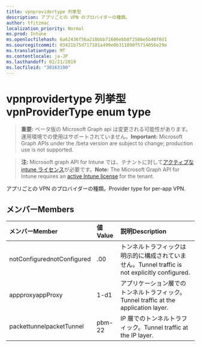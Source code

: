 ```yaml
---
title: vpnprovidertype 列挙型
description: アプリごとの VPN のプロバイダーの種類。
author: tfitzmac
localization_priority: Normal
ms.prod: Intune
ms.openlocfilehash: 6a62436f56a210bbb71606ebb8f2586e5b48f8d1
ms.sourcegitcommit: 03421b75d717101a499e0b311890f5714056e29e
ms.translationtype: MT
ms.contentlocale: ja-JP
ms.lasthandoff: 02/21/2019
ms.locfileid: "30163190"
---
```

# <a name="vpnprovidertype-enum-type"></a><span data-ttu-id="ac4cb-103">vpnprovidertype 列挙型</span><span class="sxs-lookup"><span data-stu-id="ac4cb-103">vpnProviderType enum type</span></span>

> <span data-ttu-id="ac4cb-104">**重要:** ベータ版の Microsoft Graph api は変更される可能性があります。運用環境での使用はサポートされていません。</span><span class="sxs-lookup"><span data-stu-id="ac4cb-104">**Important:** Microsoft Graph APIs under the /beta version are subject to change; production use is not supported.</span></span>

> <span data-ttu-id="ac4cb-105">**注:** Microsoft graph API for Intune では、テナントに対して[アクティブな intune ライセンス](https://go.microsoft.com/fwlink/?linkid=839381)が必要です。</span><span class="sxs-lookup"><span data-stu-id="ac4cb-105">**Note:** The Microsoft Graph API for Intune requires an [active Intune license](https://go.microsoft.com/fwlink/?linkid=839381) for the tenant.</span></span>

<span data-ttu-id="ac4cb-106">アプリごとの VPN のプロバイダーの種類。</span><span class="sxs-lookup"><span data-stu-id="ac4cb-106">Provider type for per-app VPN.</span></span>

## <a name="members"></a><span data-ttu-id="ac4cb-107">メンバー</span><span class="sxs-lookup"><span data-stu-id="ac4cb-107">Members</span></span>
|<span data-ttu-id="ac4cb-108">メンバー</span><span class="sxs-lookup"><span data-stu-id="ac4cb-108">Member</span></span>|<span data-ttu-id="ac4cb-109">値</span><span class="sxs-lookup"><span data-stu-id="ac4cb-109">Value</span></span>|<span data-ttu-id="ac4cb-110">説明</span><span class="sxs-lookup"><span data-stu-id="ac4cb-110">Description</span></span>|
|:---|:---|:---|
|<span data-ttu-id="ac4cb-111">notConfigured</span><span class="sxs-lookup"><span data-stu-id="ac4cb-111">notConfigured</span></span>|<span data-ttu-id="ac4cb-112">.0</span><span class="sxs-lookup"><span data-stu-id="ac4cb-112">0</span></span>|<span data-ttu-id="ac4cb-113">トンネルトラフィックは明示的に構成されていません。</span><span class="sxs-lookup"><span data-stu-id="ac4cb-113">Tunnel traffic is not explicitly configured.</span></span>|
|<span data-ttu-id="ac4cb-114">appproxy</span><span class="sxs-lookup"><span data-stu-id="ac4cb-114">appProxy</span></span>|<span data-ttu-id="ac4cb-115">1-d</span><span class="sxs-lookup"><span data-stu-id="ac4cb-115">1</span></span>|<span data-ttu-id="ac4cb-116">アプリケーション層でのトンネルトラフィック。</span><span class="sxs-lookup"><span data-stu-id="ac4cb-116">Tunnel traffic at the application layer.</span></span>|
|<span data-ttu-id="ac4cb-117">packettunnel</span><span class="sxs-lookup"><span data-stu-id="ac4cb-117">packetTunnel</span></span>|<span data-ttu-id="ac4cb-118">pbm-2</span><span class="sxs-lookup"><span data-stu-id="ac4cb-118">2</span></span>|<span data-ttu-id="ac4cb-119">IP 層でのトンネルトラフィック。</span><span class="sxs-lookup"><span data-stu-id="ac4cb-119">Tunnel traffic at the IP layer.</span></span>|




